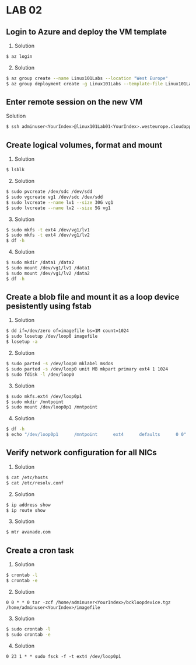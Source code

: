 # LAB 02

## Login to Azure and deploy the VM template

1. Solution

```Bash
$ az login
```

2. Solution

```Bash
$ az group create --name Linux101Labs --location "West Europe"
$ az group deployment create -g Linux101Labs --template-file Linux101Labs/lab-01/vmTemplate.json --parameters Linux101Labs/lab-01/vmTemplate.parameters.json | grep "ssh "
```

## Enter remote session on the new VM

Solution

```Bash
$ ssh adminuser<YourIndex>@linux101Lab01<YourIndex>.westeurope.cloudapp.azure.com
```

## Create logical volumes, format and mount

1. Solution

```Bash
$ lsblk
```

2. Solution

```Bash
$ sudo pvcreate /dev/sdc /dev/sdd
$ sudo vgcreate vg1 /dev/sdc /dev/sdd
$ sudo lvcreate --name lv1 --size 30G vg1
$ sudo lvcreate --name lv2 --size 5G vg1
```

3. Solution

```Bash
$ sudo mkfs -t ext4 /dev/vg1/lv1
$ sudo mkfs -t ext4 /dev/vg1/lv2
$ df -h
```

4. Solution

```Bash
$ sudo mkdir /data1 /data2
$ sudo mount /dev/vg1/lv1 /data1 
$ sudo mount /dev/vg1/lv2 /data2
$ df -h
```

## Create a blob file and mount it as a loop device pesistently using **fstab**

1. Solution

```Bash
$ dd if=/dev/zero of=imagefile bs=1M count=1024
$ sudo losetup /dev/loop0 imagefile
$ losetup -a
```

2. Solution

```Bash
$ sudo parted -s /dev/loop0 mklabel msdos
$ sudo parted -s /dev/loop0 unit MB mkpart primary ext4 1 1024
$ sudo fdisk -l /dev/loop0
```

3. Solution

```Bash
$ sudo mkfs.ext4 /dev/loop0p1
$ sudo mkdir /mntpoint
$ sudo mount /dev/loop0p1 /mntpoint
```

4. Solution

```Bash
$ df -h
$ echo "/dev/loop0p1      /mntpoint      ext4      defaults      0 0" | sudo tee -a /etc/fstab
```

## Verify network configuration for all NICs

1. Solution

```Bash
$ cat /etc/hosts
$ cat /etc/resolv.conf
```

2. Solution

```Bash
$ ip address show
$ ip route show
```

3. Solution

```Bash
$ mtr avanade.com
```

## Create a cron task

1. Solution

```Bash
$ crontab -l
$ crontab -e
```

2. Solution

```Cron
0 0 * * 0 tar -zcf /home/adminuser<YourIndex>/bckloopdevice.tgz /home/adminuser<YourIndex>/imagefile
```

3. Solution

```Bash
$ sudo crontab -l
$ sudo crontab -e
```

4. Solution

```Cron
0 23 1 * * sudo fsck -f -t ext4 /dev/loop0p1
```
